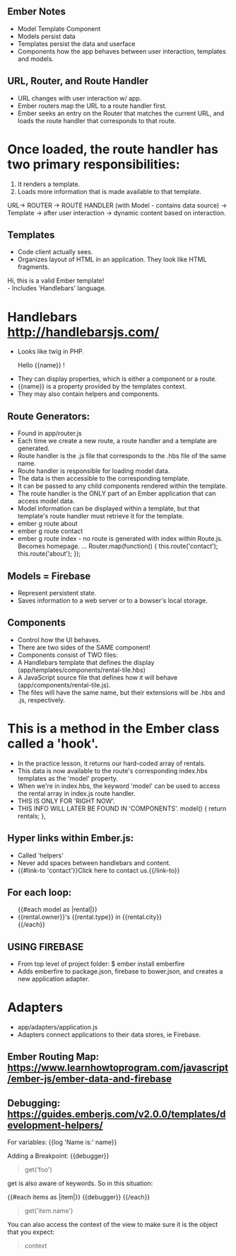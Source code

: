 ## Ember Notes

- Model Template Component
- Models persist data
- Templates persist the data and userface
- Components how the app behaves between user interaction, templates and models.


## URL, Router, and Route Handler
- URL changes with user interaction w/ app.
- Ember routers map the URL to a route handler first.
- Ember seeks an entry on the Router that matches the current URL, and loads the route handler that corresponds to that route.

# Once loaded, the route handler has two primary responsibilities:
1. It renders a template.
2. Loads more information that is made available to that template.

URL-> ROUTER -> ROUTE HANDLER (with Model - contains data source) -> Template -> after user interaction -> dynamic content based on interaction.

## Templates
- Code client actually sees.
- Organizes layout of HTML in an application.  They look like HTML fragments.
<div>Hi, this is a valid Ember template!</div>
- Includes 'Handlebars' language.

# Handlebars http://handlebarsjs.com/
- Looks like twig in PHP. <p>Hello {{name}} !</p>
- They can display properties, which is either a component or a route.
- {{name}} is a property provided by the templates context.
- They may also contain helpers and components.

## Route Generators:
- Found in app/router.js
- Each time we create a new route, a route handler and a template are generated.
- Route handler is the .js file that corresponds to the .hbs file of the same name.  
- Route handler is responsible for loading model data.
- The data is then accessible to the corresponding template.
- It can be passed to any child components rendered within the template.
- The route handler is the ONLY part of an Ember application that can access model data.  
- Model information can be displayed within a template, but that template's route handler must retrieve it for the template.
- ember g route about
- ember g route contact
- ember g route index - no route is generated with index within Route.js.  Becomes homepage.
...
Router.map(function() {
  this.route('contact');
  this.route('about');
  });

## Models = Firebase
- Represent persistent state.  
- Saves information to a web server or to a bowser's local storage.

## Components
- Control how the UI behaves.
- There are two sides of the SAME component!
- Components consist of TWO files:
- A Handlebars template that defines the display (app/templates/components/rental-tile.hbs)
- A JavaScript source file that defines how it will behave (app/components/rental-tile.js).
- The files will have the same name, but their extensions will be .hbs and .js, respectively.


# This is a method in the Ember class called a 'hook'.
- In the practice lesson, it returns our hard-coded array of rentals.
- This data is now available to the route's corresponding index.hbs templates as the 'model' property.
- When we're in index.hbs, the keyword 'model' can be used to access the rental array in index.js route handler.
- THIS IS ONLY FOR 'RIGHT NOW'.
- THIS INFO WILL LATER BE FOUND IN 'COMPONENTS'.
  model() {
    return rentals;
  },


## Hyper links within Ember.js:
- Called 'helpers'
- Never add spaces between handlebars and content.
- {{#link-to 'contact'}}Click here to contact us.{{/link-to}}

## For each loop:
<ul>
  {{#each model as |rental|}}
    <li>{{rental.owner}}'s {{rental.type}} in {{rental.city}}</li>
  {{/each}}
</ul>

## USING FIREBASE
- From top level of project folder:
$ ember install emberfire
- Adds emberfire to package.json, firebase to bower.json, and creates a new application adapter.

# Adapters
- app/adapters/application.js
- Adapters connect applications to their data stores, ie Firebase.

## Ember Routing Map: https://www.learnhowtoprogram.com/javascript/ember-js/ember-data-and-firebase

## Debugging: https://guides.emberjs.com/v2.0.0/templates/development-helpers/

For variables:
{{log 'Name is:' name}}

Adding a Breakpoint:
{{debugger}}

> get('foo')

get is also aware of keywords. So in this situation:

{{#each items as |item|}}
  {{debugger}}
{{/each}}

> get('item.name')

You can also access the context of the view to make sure it is the object that you expect:

> context
